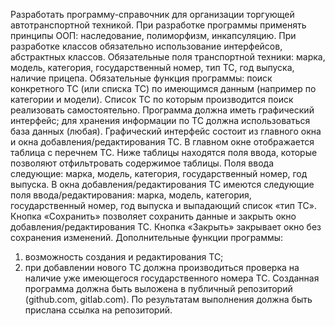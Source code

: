 Разработать программу-справочник для организации торгующей автотранспортной техникой. При разработке программы применять принципы ООП: наследование, полиморфизм, инкапсуляцию.
При разработке классов обязательно использование интерфейсов, абстрактных классов. Обязательные поля транспортной техники:
марка, модель, категория, государственный номер, тип ТС, год выпуска, наличие прицепа.
Обязательные функция программы: поиск конкретного ТС (или списка ТС) по имеющимся данным (например по категории и модели).
Список ТС по которым производится поиск реализовать самостоятельно.
Программа должна иметь графический интерфейс;
для хранения информации по ТС должна использоваться база данных (любая).
Графический интерфейс состоит из главного окна и окна добавления/редактирования ТС.
В главном окне отображается таблица с перечнем ТС. Ниже таблицы находятся поля ввода, которые позволяют отфильтровать содержимое таблицы.
Поля ввода следующие: марка, модель, категория, государственный номер, год выпуска.
В окна добавления/редактирования ТС имеются следующие поля ввода/редактирования: марка, модель, категория, государственный номер, год выпуска и
выпадающий список «тип ТС».
Кнопка «Сохранить» позволяет сохранить данные и закрыть окно добавления/редактирования ТС. Кнопка «Закрыть» закрывает окно без сохранения изменений.
Дополнительные функции программы:
1) возможность создания и редактирования ТС;
2) при добавлении нового ТС должна производиться проверка на наличие уже имеющегося государственного номера ТС.
Созданная программа должна быть выложена в публичный репозиторий (github.com, gitlab.com).
По результатам выполнения должна быть прислана ссылка на репозиторий.
